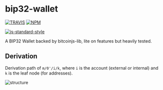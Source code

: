 # bip32-wallet

[![TRAVIS](https://secure.travis-ci.org/bitcoinjs/bip32-wallet.png)](http://travis-ci.org/bitcoinjs/bip32-wallet)
[![NPM](https://img.shields.io/npm/v/bip32-wallet.svg)](https://www.npmjs.org/package/bip32-wallet)

[![js-standard-style](https://cdn.rawgit.com/feross/standard/master/badge.svg)](https://github.com/feross/standard)

A BIP32 Wallet backed by bitcoinjs-lib, lite on features but heavily tested.

## Derivation

Derivation path of `m/0'/i/k`,  where `i` is the account (external or internal) and `k` is the leaf node (for addresses).

![structure](https://github.com/bitcoin/bips/raw/master/bip-0032/derivation.png)
